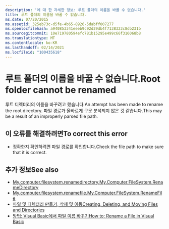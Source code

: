 ```yaml
---
description: '에 대 한 자세한 정보: 루트 폴더의 이름을 바꿀 수 없습니다.'
title: 루트 폴더의 이름을 바꿀 수 없습니다.
ms.date: 07/20/2015
ms.assetid: 325eb73c-d5fe-4b65-8926-5dabff007277
ms.openlocfilehash: a940853341eeeb9c92d29db4f7138323c8db231b
ms.sourcegitcommit: 10e719780594efc781b15295e499c66f316068b8
ms.translationtype: MT
ms.contentlocale: ko-KR
ms.lasthandoff: 02/14/2021
ms.locfileid: "100435618"
---
```

# <a name="root-folder-cannot-be-renamed"></a><span data-ttu-id="763e6-103">루트 폴더의 이름을 바꿀 수 없습니다.</span><span class="sxs-lookup"><span data-stu-id="763e6-103">Root folder cannot be renamed</span></span>

<span data-ttu-id="763e6-104">루트 디렉터리의 이름을 바꾸려고 했습니다.</span><span class="sxs-lookup"><span data-stu-id="763e6-104">An attempt has been made to rename the root directory.</span></span> <span data-ttu-id="763e6-105">파일 경로가 올바르게 구문 분석되지 않은 것 같습니다.</span><span class="sxs-lookup"><span data-stu-id="763e6-105">This may be a result of an improperly parsed file path.</span></span>  
  
## <a name="to-correct-this-error"></a><span data-ttu-id="763e6-106">이 오류를 해결하려면</span><span class="sxs-lookup"><span data-stu-id="763e6-106">To correct this error</span></span>  
  
- <span data-ttu-id="763e6-107">정확한지 확인하려면 파일 경로를 확인합니다.</span><span class="sxs-lookup"><span data-stu-id="763e6-107">Check the file path to make sure that it is correct.</span></span>  
  
## <a name="see-also"></a><span data-ttu-id="763e6-108">추가 정보</span><span class="sxs-lookup"><span data-stu-id="763e6-108">See also</span></span>

- [<span data-ttu-id="763e6-109">My.computer.filesystem.renamedirectory.</span><span class="sxs-lookup"><span data-stu-id="763e6-109">My.Computer.FileSystem.RenameDirectory</span></span>](xref:Microsoft.VisualBasic.MyServices.FileSystemProxy.RenameDirectory%2A)
- [<span data-ttu-id="763e6-110">My.computer.filesystem.renamefile.</span><span class="sxs-lookup"><span data-stu-id="763e6-110">My.Computer.FileSystem.RenameFile</span></span>](xref:Microsoft.VisualBasic.MyServices.FileSystemProxy.RenameFile%2A)
- [<span data-ttu-id="763e6-111">파일 및 디렉터리 만들기, 삭제 및 이동</span><span class="sxs-lookup"><span data-stu-id="763e6-111">Creating, Deleting, and Moving Files and Directories</span></span>](../developing-apps/programming/drives-directories-files/creating-deleting-and-moving-files-and-directories.md)
- [<span data-ttu-id="763e6-112">방법: Visual Basic에서 파일 이름 바꾸기</span><span class="sxs-lookup"><span data-stu-id="763e6-112">How to: Rename a File in Visual Basic</span></span>](../developing-apps/programming/drives-directories-files/how-to-rename-a-file.md)
